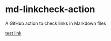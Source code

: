 # md-linkcheck-action

A GitHub action to check links in Markdown files

[test link](https://github.com)
